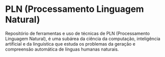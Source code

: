 # **PLN (Processamento Linguagem Natural)**
Repositório de ferramentas e uso de técnicas de PLN (Processamento Linguagem Natural), é uma subárea da ciência da computação, inteligência artificial e da linguística que estuda os problemas da geração e compreensão automática de línguas humanas naturais.
